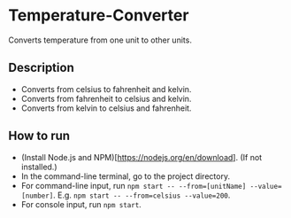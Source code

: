 # Temperature-Converter
Converts temperature from one unit to other units.

## Description
- Converts from celsius to fahrenheit and kelvin.
- Converts from fahrenheit to celsius and kelvin.
- Converts from kelvin to celsius and fahrenheit.

## How to run
- (Install Node.js and NPM)[https://nodejs.org/en/download]. (If not installed.) 
- In the command-line terminal, go to the project directory.
- For command-line input, run `npm start -- --from=[unitName] --value=[number]`.
    E.g. `npm start -- --from=celsius --value=200`.
- For console input, run `npm start`.
